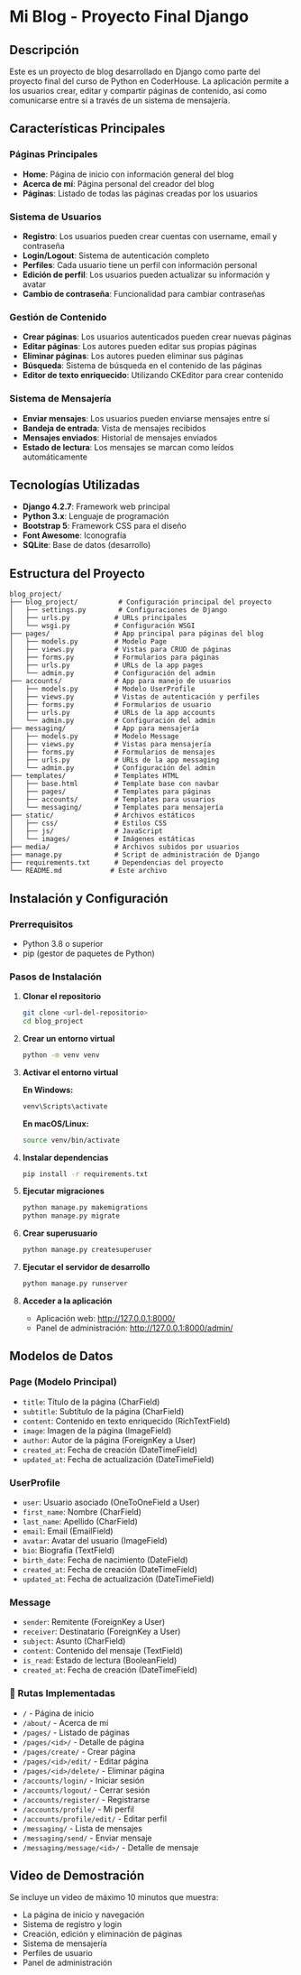 # Mi Blog - Proyecto Final Django

## Descripción

Este es un proyecto de blog desarrollado en Django como parte del proyecto final del curso de Python en CoderHouse. La aplicación permite a los usuarios crear, editar y compartir páginas de contenido, así como comunicarse entre sí a través de un sistema de mensajería.

## Características Principales

### Páginas Principales
- **Home**: Página de inicio con información general del blog
- **Acerca de mí**: Página personal del creador del blog
- **Páginas**: Listado de todas las páginas creadas por los usuarios

### Sistema de Usuarios
- **Registro**: Los usuarios pueden crear cuentas con username, email y contraseña
- **Login/Logout**: Sistema de autenticación completo
- **Perfiles**: Cada usuario tiene un perfil con información personal
- **Edición de perfil**: Los usuarios pueden actualizar su información y avatar
- **Cambio de contraseña**: Funcionalidad para cambiar contraseñas

### Gestión de Contenido
- **Crear páginas**: Los usuarios autenticados pueden crear nuevas páginas
- **Editar páginas**: Los autores pueden editar sus propias páginas
- **Eliminar páginas**: Los autores pueden eliminar sus páginas
- **Búsqueda**: Sistema de búsqueda en el contenido de las páginas
- **Editor de texto enriquecido**: Utilizando CKEditor para crear contenido

### Sistema de Mensajería
- **Enviar mensajes**: Los usuarios pueden enviarse mensajes entre sí
- **Bandeja de entrada**: Vista de mensajes recibidos
- **Mensajes enviados**: Historial de mensajes enviados
- **Estado de lectura**: Los mensajes se marcan como leídos automáticamente

## Tecnologías Utilizadas

- **Django 4.2.7**: Framework web principal
- **Python 3.x**: Lenguaje de programación
- **Bootstrap 5**: Framework CSS para el diseño
- **Font Awesome**: Iconografía
- **SQLite**: Base de datos (desarrollo)

## Estructura del Proyecto

```
blog_project/
├── blog_project/          # Configuración principal del proyecto
│   ├── settings.py        # Configuraciones de Django
│   ├── urls.py           # URLs principales
│   └── wsgi.py           # Configuración WSGI
├── pages/                # App principal para páginas del blog
│   ├── models.py         # Modelo Page
│   ├── views.py          # Vistas para CRUD de páginas
│   ├── forms.py          # Formularios para páginas
│   ├── urls.py           # URLs de la app pages
│   └── admin.py          # Configuración del admin
├── accounts/             # App para manejo de usuarios
│   ├── models.py         # Modelo UserProfile
│   ├── views.py          # Vistas de autenticación y perfiles
│   ├── forms.py          # Formularios de usuario
│   ├── urls.py           # URLs de la app accounts
│   └── admin.py          # Configuración del admin
├── messaging/            # App para mensajería
│   ├── models.py         # Modelo Message
│   ├── views.py          # Vistas para mensajería
│   ├── forms.py          # Formularios de mensajes
│   ├── urls.py           # URLs de la app messaging
│   └── admin.py          # Configuración del admin
├── templates/            # Templates HTML
│   ├── base.html         # Template base con navbar
│   ├── pages/            # Templates para páginas
│   ├── accounts/         # Templates para usuarios
│   └── messaging/        # Templates para mensajería
├── static/               # Archivos estáticos
│   ├── css/              # Estilos CSS
│   ├── js/               # JavaScript
│   └── images/           # Imágenes estáticas
├── media/                # Archivos subidos por usuarios
├── manage.py             # Script de administración de Django
├── requirements.txt      # Dependencias del proyecto
└── README.md            # Este archivo
```

## Instalación y Configuración

### Prerrequisitos
- Python 3.8 o superior
- pip (gestor de paquetes de Python)

### Pasos de Instalación

1. **Clonar el repositorio**
   ```bash
   git clone <url-del-repositorio>
   cd blog_project
   ```

2. **Crear un entorno virtual**
   ```bash
   python -m venv venv
   ```

3. **Activar el entorno virtual**
   
   **En Windows:**
   ```bash
   venv\Scripts\activate
   ```
   
   **En macOS/Linux:**
   ```bash
   source venv/bin/activate
   ```

4. **Instalar dependencias**
   ```bash
   pip install -r requirements.txt
   ```

5. **Ejecutar migraciones**
   ```bash
   python manage.py makemigrations
   python manage.py migrate
   ```

6. **Crear superusuario**
   ```bash
   python manage.py createsuperuser
   ```

7. **Ejecutar el servidor de desarrollo**
   ```bash
   python manage.py runserver
   ```

8. **Acceder a la aplicación**
   - Aplicación web: http://127.0.0.1:8000/
   - Panel de administración: http://127.0.0.1:8000/admin/

## Modelos de Datos

### Page (Modelo Principal)
- `title`: Título de la página (CharField)
- `subtitle`: Subtítulo de la página (CharField)
- `content`: Contenido en texto enriquecido (RichTextField)
- `image`: Imagen de la página (ImageField)
- `author`: Autor de la página (ForeignKey a User)
- `created_at`: Fecha de creación (DateTimeField)
- `updated_at`: Fecha de actualización (DateTimeField)

### UserProfile
- `user`: Usuario asociado (OneToOneField a User)
- `first_name`: Nombre (CharField)
- `last_name`: Apellido (CharField)
- `email`: Email (EmailField)
- `avatar`: Avatar del usuario (ImageField)
- `bio`: Biografía (TextField)
- `birth_date`: Fecha de nacimiento (DateField)
- `created_at`: Fecha de creación (DateTimeField)
- `updated_at`: Fecha de actualización (DateTimeField)

### Message
- `sender`: Remitente (ForeignKey a User)
- `receiver`: Destinatario (ForeignKey a User)
- `subject`: Asunto (CharField)
- `content`: Contenido del mensaje (TextField)
- `is_read`: Estado de lectura (BooleanField)
- `created_at`: Fecha de creación (DateTimeField)

### 🎯 Rutas Implementadas

- `/` - Página de inicio
- `/about/` - Acerca de mí
- `/pages/` - Listado de páginas
- `/pages/<id>/` - Detalle de página
- `/pages/create/` - Crear página
- `/pages/<id>/edit/` - Editar página
- `/pages/<id>/delete/` - Eliminar página
- `/accounts/login/` - Iniciar sesión
- `/accounts/logout/` - Cerrar sesión
- `/accounts/register/` - Registrarse
- `/accounts/profile/` - Mi perfil
- `/accounts/profile/edit/` - Editar perfil
- `/messaging/` - Lista de mensajes
- `/messaging/send/` - Enviar mensaje
- `/messaging/message/<id>/` - Detalle de mensaje

## Video de Demostración

Se incluye un video de máximo 10 minutos que muestra:
- La página de inicio y navegación
- Sistema de registro y login
- Creación, edición y eliminación de páginas
- Sistema de mensajería
- Perfiles de usuario
- Panel de administración
